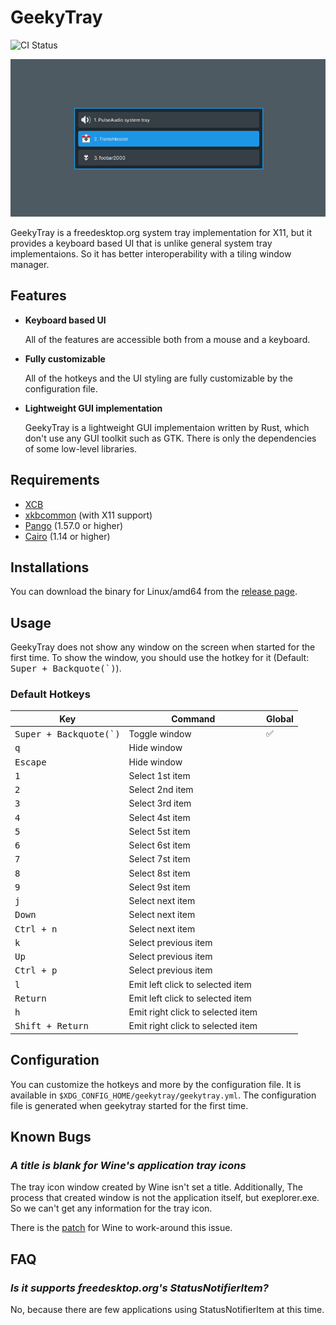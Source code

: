 # GeekyTray

![CI Status](https://github.com/emonkak/geekytray/actions/workflows/ci.yml/badge.svg)

![Screenshot](extras/screenshot.png)

GeekyTray is a freedesktop.org system tray implementation for X11, but it provides a keyboard based UI that is unlike general system tray implementaions. So it has better interoperability with a tiling window manager.

## Features

- **Keyboard based UI**

    All of the features are accessible both from a mouse and a keyboard.

- **Fully customizable**

    All of the hotkeys and the UI styling are fully customizable by the configuration file.

- **Lightweight GUI implementation**

    GeekyTray is a lightweight GUI implementaion written by Rust, which don't use any GUI toolkit such as GTK. There is only the dependencies of some low-level libraries.

## Requirements

- [XCB](https://xcb.freedesktop.org/)
- [xkbcommon](https://xkbcommon.org/) (with X11 support)
- [Pango](https://pango.gnome.org/) (1.57.0 or higher)
- [Cairo](https://www.cairographics.org/) (1.14 or higher)

## Installations

You can download the binary for Linux/amd64 from the [release page](https://github.com/emonkak/geekytray/releases).

## Usage

GeekyTray does not show any window on the screen when started for the first time. To show the window, you should use the hotkey for it (Default: <kbd>Super + Backquote(\`)</kbd>).

### Default Hotkeys

| Key                               | Command                           | Global |
| --------------------------------- | --------------------------------- | ------ |
| <kbd>Super + Backquote(\`)</kbd>  | Toggle window                     | ✅     |
| <kbd>q</kbd>                      | Hide window                       |        |
| <kbd>Escape</kbd>                 | Hide window                       |        |
| <kbd>1</kbd>                      | Select 1st item                   |        |
| <kbd>2</kbd>                      | Select 2nd item                   |        |
| <kbd>3</kbd>                      | Select 3rd item                   |        |
| <kbd>4</kbd>                      | Select 4st item                   |        |
| <kbd>5</kbd>                      | Select 5st item                   |        |
| <kbd>6</kbd>                      | Select 6st item                   |        |
| <kbd>7</kbd>                      | Select 7st item                   |        |
| <kbd>8</kbd>                      | Select 8st item                   |        |
| <kbd>9</kbd>                      | Select 9st item                   |        |
| <kbd>j</kbd>                      | Select next item                  |        |
| <kbd>Down</kbd>                   | Select next item                  |        |
| <kbd>Ctrl + n</kbd>               | Select next item                  |        |
| <kbd>k</kbd>                      | Select previous item              |        |
| <kbd>Up</kbd>                     | Select previous item              |        |
| <kbd>Ctrl + p</kbd>               | Select previous item              |        |
| <kbd>l</kbd>                      | Emit left click to selected item  |        |
| <kbd>Return</kbd>                 | Emit left click to selected item  |        |
| <kbd>h</kbd>                      | Emit right click to selected item |        |
| <kbd>Shift + Return</kbd>         | Emit right click to selected item |        |

## Configuration

You can customize the hotkeys and more by the configuration file. It is available in `$XDG_CONFIG_HOME/geekytray/geekytray.yml`. The configuration file is generated when geekytray started for the first time.

## Known Bugs

### *A title is blank for Wine's application tray icons*

The tray icon window created by Wine isn't set a title. Additionally, The process that created window is not the application itself, but exeplorer.exe. So we can't get any information for the tray icon.

There is the [patch](https://gist.github.com/emonkak/1033cfc3f20bd435c5ac3c394205b2c9) for Wine to work-around this issue.

## FAQ

### *Is it supports freedesktop.org's StatusNotifierItem?*

No, because there are few applications using StatusNotifierItem at this time.
